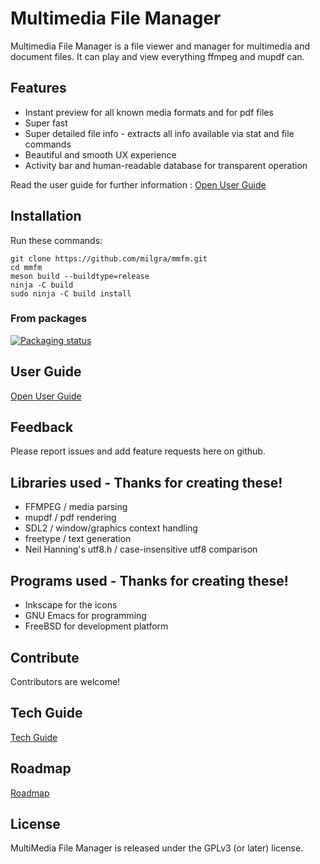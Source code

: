 # Multimedia File Manager

Multimedia File Manager is a file viewer and manager for multimedia and document files. It can play and view everything ffmpeg and mupdf can.

## Features ##

- Instant preview for all known media formats and for pdf files
- Super fast
- Super detailed file info - extracts all info available via stat and file commands
- Beautiful and smooth UX experience
- Activity bar and human-readable database for transparent operation

Read the user guide for further information : [Open User Guide](doc/USER.md)

## Installation ##

Run these commands:

```
git clone https://github.com/milgra/mmfm.git
cd mmfm
meson build --buildtype=release
ninja -C build
sudo ninja -C build install
```
### From packages

[![Packaging status](https://repology.org/badge/tiny-repos/sov.svg)](https://repology.org/project/sov/versions)

## User Guide ##

[Open User Guide](doc/USER.md)

## Feedback ##

Please report issues and add feature requests here on github.

## Libraries used - Thanks for creating these! ##

- FFMPEG / media parsing
- mupdf / pdf rendering
- SDL2 / window/graphics context handling
- freetype / text generation
- Neil Hanning's utf8.h / case-insensitive utf8 comparison

## Programs used - Thanks for creating these! ##

- Inkscape for the icons
- GNU Emacs for programming
- FreeBSD for development platform

## Contribute ##

Contributors are welcome!

## Tech Guide ##

[Tech Guide](doc/TECH.md)

## Roadmap ##

[Roadmap](doc/ROAD.md)

## License ##

MultiMedia File Manager is released under the GPLv3 (or later) license.